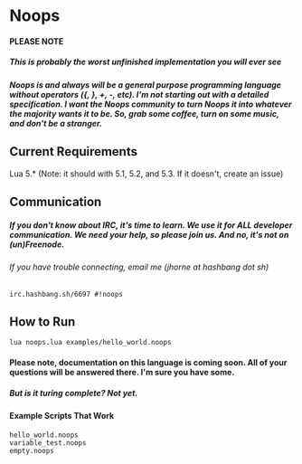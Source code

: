 Noops
=====

#### PLEASE NOTE
##### This is probably the worst unfinished implementation you will ever see

##### Noops is and always will be a general purpose programming language without operators ({, }, +, -, etc). I'm not starting out with a detailed specification. I want the Noops community to turn Noops it into whatever the majority wants it to be. So, grab some coffee, turn on some music, and don't be a stranger.

## Current Requirements
Lua 5.* (Note: it should with 5.1, 5.2, and 5.3. If it doesn't, create an issue)

## Communication
##### If you don't know about IRC, it's time to learn. We use it for ALL developer communication. We need your help, so please join us. And no, it's not on (un)Freenode.
###### If you have trouble connecting, email me (jhorne at hashbang dot sh)
```
irc.hashbang.sh/6697 #!noops
```

## How to Run
```
lua noops.lua examples/hello_world.noops
```

#### Please note, documentation on this language is coming soon. All of your questions will be answered there. I'm sure you have some.

##### But is it turing complete? Not yet.

#### Example Scripts That Work
```
hello_world.noops
variable_test.noops
empty.noops
```
